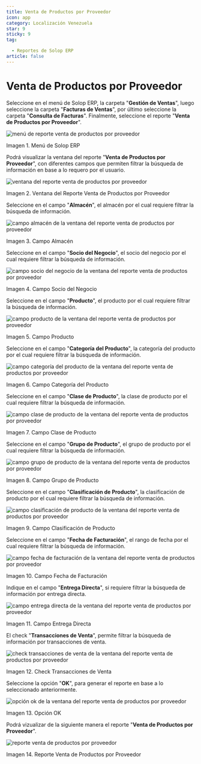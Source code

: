 ```yaml
---
title: Venta de Productos por Proveedor
icon: app
category: Localización Venezuela
star: 9
sticky: 9
tag:

  - Reportes de Solop ERP
article: false
---
```


**Venta de Productos por Proveedor**
====================================

Seleccione en el menú de Solop ERP, la carpeta "**Gestión de Ventas**", luego seleccione la carpeta "**Facturas de Ventas**", por último seleccione la carpeta "**Consulta de Facturas**". Finalmente, seleccione el reporte "**Venta de Productos por Proveedor**".

![menú de reporte venta de productos por proveedor](/assets/img/docs/lve/report/resources/report-menu-sale-of-products-by-supplier.png)

Imagen 1. Menú de Solop ERP

Podrá visualizar la ventana del reporte "**Venta de Productos por Proveedor**", con diferentes campos que permiten filtrar la búsqueda de información en base a lo requero por el usuario.

![ventana del reporte venta de productos por proveedor](/assets/img/docs/lve/report/resources/window-of-the-report-sale-of-products-by-supplier.png)

Imagen 2. Ventana del Reporte Venta de Productos por Proveedor

Seleccione en el campo "**Almacén**", el almacén por el cual requiere filtrar la búsqueda de información.

![campo almacén de la ventana del reporte venta de productos por proveedor](/assets/img/docs/lve/report/resources/warehouse-field-of-the-report-window-sale-of-products-by-supplier.png)

Imagen 3. Campo Almacén

Seleccione en el campo "**Socio del Negocio**", el socio del negocio por el cual requiere filtrar la búsqueda de información.

![campo socio del negocio de la ventana del reporte venta de productos por proveedor](/assets/img/docs/lve/report/resources/business-partner-field-of-the-report-window-sale-of-products-by-supplier.png)

Imagen 4. Campo Socio del Negocio

Seleccione en el campo "**Producto**", el producto por el cual requiere filtrar la búsqueda de información.

![campo producto de la ventana del reporte venta de productos por proveedor](/assets/img/docs/lve/report/resources/product-category-field-of-the-report-window-sale-of-products-by-supplier.png)

Imagen 5. Campo Producto

Seleccione en el campo "**Categoría del Producto**", la categoría del producto por el cual requiere filtrar la búsqueda de información.

![campo categoría del producto de la ventana del reporte venta de productos por proveedor](/assets/img/docs/lve/report/resources/product-class-field-of-the-report-window-sale-of-products-by-supplier.png)

Imagen 6. Campo Categoría del Producto

Seleccione en el campo "**Clase de Producto**", la clase de producto por el cual requiere filtrar la búsqueda de información.

![campo clase de producto de la ventana del reporte venta de productos por proveedor](/assets/img/docs/lve/report/resources/product-classification-field-of-the-report-window-sale-of-products-by-supplier.png)

Imagen 7. Campo Clase de Producto

Seleccione en el campo "**Grupo de Producto**", el grupo de producto por el cual requiere filtrar la búsqueda de información.

![campo grupo de producto de la ventana del reporte venta de productos por proveedor](/assets/img/docs/lve/report/resources/product-group-field-of-the-report-window-product-sales-by-supplier.png)

Imagen 8. Campo Grupo de Producto

Seleccione en el campo "**Clasificación de Producto**", la clasificación de producto por el cual requiere filtrar la búsqueda de información.

![campo clasificación de producto de la ventana del reporte venta de productos por proveedor](/assets/img/docs/lve/report/resources/product-classification-field-of-the-report-window-sale-of-products-by-supplier.png)

Imagen 9. Campo Clasificación de Producto

Seleccione en el campo "**Fecha de Facturación**", el rango de fecha por el cual requiere filtrar la búsqueda de información.

![campo fecha de facturación de la ventana del reporte venta de productos por proveedor](/assets/img/docs/lve/report/resources/check-sales-transactions-of-the-report-window-sale-of-products-by-supplier.png)

Imagen 10. Campo Fecha de Facturación

Indique en el campo "**Entrega Directa**", si requiere filtrar la búsqueda de información por entrega directa.

![campo entrega directa de la ventana del reporte venta de productos por proveedor](/assets/img/docs/lve/report/resources/option-ok-in-the-window-of-the-report-sale-of-products-by-supplier.png)

Imagen 11. Campo Entrega Directa

El check "**Transacciones de Venta**", permite filtrar la búsqueda de información por transacciones de venta.

![check transacciones de venta de la ventana del reporte venta de productos por proveedor](/assets/img/docs/lve/report/resources/check-sales-transactions-of-the-report-window-sale-of-products-by-supplier.png)

Imagen 12. Check Transacciones de Venta

Seleccione la opción "**OK**", para generar el reporte en base a lo seleccionado anteriormente.

![opción ok de la ventana del reporte venta de productos por proveedor](/assets/img/docs/lve/report/resources/option-ok-in-the-window-of-the-report-sale-of-products-by-supplier.png)

Imagen 13. Opción OK

Podrá vizualizar de la siguiente manera el reporte "**Venta de Productos por Proveedor**".

![reporte venta de productos por proveedor](/assets/img/docs/lve/report/resources/report-sale-of-products-by-supplier.png)

Imagen 14. Reporte Venta de Productos por Proveedor
